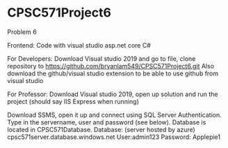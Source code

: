 # CPSC571Project6
Problem 6

Frontend: Code with visual studio asp.net core C#

For Developers:
  Download Visual studio 2019 and go to file, clone repository to https://github.com/bryanlam549/CPSC571Project6.git
  Also download the github/visual studio extension to be able to use github from visual studio

For Professor:
  Download Visual studio 2019, open up solution and run the project (should say IIS Express when running)

Download SSMS, open it up and connect using SQL Server Authentication. Type in the servername, user and password (see below). Database is located in CPSC571Database.
  Database: (server hosted by azure) cpsc571server.database.windows.net 
  User:admin123 
  Password: Applepie1


